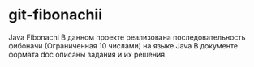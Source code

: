 # git-fibonachii
Java Fibonachi
В данном проекте реализована последовательность фибоначи (Ограниченная 10 числами) на языке Java
В документе формата doc описаны задания и их решения.
